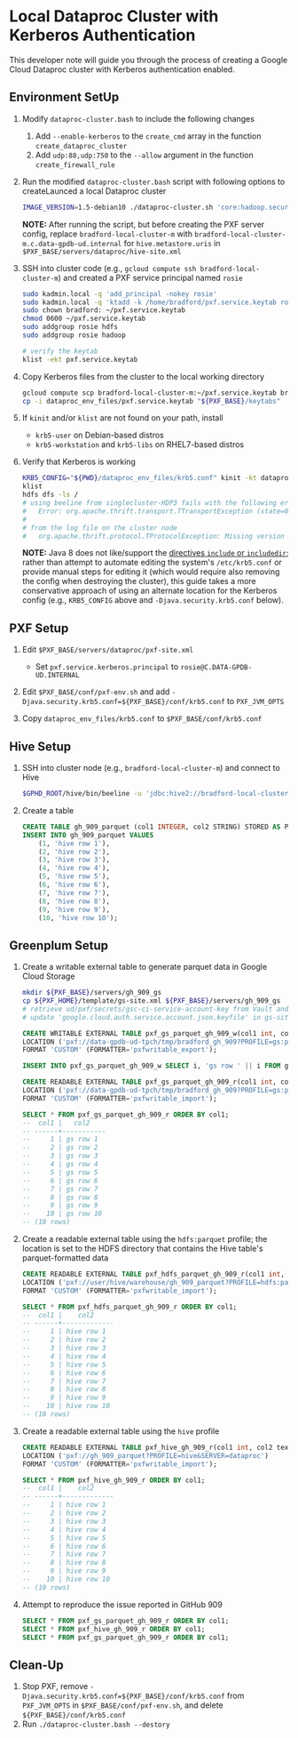 # Local Dataproc Cluster with Kerberos Authentication

This developer note will guide you through the process of creating a Google Cloud Dataproc cluster with Kerberos authentication enabled.

## Environment SetUp

1. Modify `dataproc-cluster.bash` to include the following changes
    1. Add `--enable-kerberos` to the `create_cmd` array in the function `create_dataproc_cluster`
    1. Add `udp:88,udp:750` to the `--allow` argument  in the function `create_firewall_rule`

1. Run the modified `dataproc-cluster.bash` script with following options to createLaunced a local Dataproc cluster

    ```sh
    IMAGE_VERSION=1.5-debian10 ./dataproc-cluster.sh 'core:hadoop.security.auth_to_local=RULE:[1:$1] RULE:[2:$1] DEFAULT'
    ```

    **NOTE:** After running the script, but before creating the PXF server config, replace `bradford-local-cluster-m` with `bradford-local-cluster-m.c.data-gpdb-ud.internal` for `hive.metastore.uris` in `$PXF_BASE/servers/dataproc/hive-site.xml`

1. SSH into cluster code (e.g., `gcloud compute ssh bradford-local-cluster-m`) and created a PXF service principal named `rosie`

    ```sh
    sudo kadmin.local -q 'add_principal -nokey rosie'
    sudo kadmin.local -q 'ktadd -k /home/bradford/pxf.service.keytab rosie'
    sudo chown bradford: ~/pxf.service.keytab
    chmod 0600 ~/pxf.service.keytab
    sudo addgroup rosie hdfs
    sudo addgroup rosie hadoop

    # verify the keytab
    klist -ekt pxf.service.keytab
    ```

1. Copy Kerberos files from the cluster to the local working directory

    ```sh
    gcloud compute scp bradford-local-cluster-m:~/pxf.service.keytab bradford-local-cluster-m:/etc/krb5.conf dataproc_env_files/
    cp -i dataproc_env_files/pxf.service.keytab "${PXF_BASE}/keytabs"
    ```

1. If `kinit` and/or `klist` are not found on your path, install
    * `krb5-user` on Debian-based distros
    * `krb5-workstation` and `krb5-libs` on RHEL7-based distros

1. Verify that Kerberos is working

    ```sh
    KRB5_CONFIG="${PWD}/dataproc_env_files/krb5.conf" kinit -kt dataproc_env_files/pxf.service.keytab rosie
    klist
    hdfs dfs -ls /
    # using beeline from singlecluster-HDP3 fails with the following error locally
    #   Error: org.apache.thrift.transport.TTransportException (state=08S01,code=0)
    #
    # from the log file on the cluster node
    #   org.apache.thrift.protocol.TProtocolException: Missing version in readMessageBegin, old client?
    ```

    **NOTE:** Java 8 does not like/support the [directives `include` or `includedir`][0]; rather than attempt to automate editing the system's `/etc/krb5.conf` or provide manual steps for editing it (which would require also removing the config when destroying the cluster), this guide takes a more conservative approach of using an alternate location for the Kerberos config (e.g., `KRB5_CONFIG` above and `-Djava.security.krb5.conf` below).

## PXF Setup

1. Edit `$PXF_BASE/servers/dataproc/pxf-site.xml`
    * Set `pxf.service.kerberos.principal` to `rosie@C.DATA-GPDB-UD.INTERNAL`

1. Edit `$PXF_BASE/conf/pxf-env.sh` and add `-Djava.security.krb5.conf=${PXF_BASE}/conf/krb5.conf` to `PXF_JVM_OPTS`

1. Copy `dataproc_env_files/krb5.conf` to `$PXF_BASE/conf/krb5.conf`

## Hive Setup

1. SSH into cluster node (e.g., `bradford-local-cluster-m`) and connect to Hive

    ```sh
    $GPHD_ROOT/hive/bin/beeline -u 'jdbc:hive2://bradford-local-cluster-m:10000/default;principal=hive/bradford-local-cluster-m.c.data-gpdb-ud.internal@C.DATA-GPDB-UD.INTERNAL;saslQop=auth-conf'
    ```

1. Create a table

    ```sql
    CREATE TABLE gh_909_parquet (col1 INTEGER, col2 STRING) STORED AS PARQUET;
    INSERT INTO gh_909_parquet VALUES
        (1, 'hive row 1'),
        (2, 'hive row 2'),
        (3, 'hive row 3'),
        (4, 'hive row 4'),
        (5, 'hive row 5'),
        (6, 'hive row 6'),
        (7, 'hive row 7'),
        (8, 'hive row 8'),
        (9, 'hive row 9'),
        (10, 'hive row 10');
    ```

## Greenplum Setup

1. Create a writable external table to generate parquet data in Google Cloud Storage

    ```sh
    mkdir ${PXF_BASE}/servers/gh_909_gs
    cp ${PXF_HOME}/template/gs-site.xml ${PXF_BASE}/servers/gh_909_gs
    # retrieve ud/pxf/secrets/gsc-ci-service-account-key from Vault and save it somewhere
    # update 'google.cloud.auth.service.account.json.keyfile' in gs-site.xml
    ```

    ```sql
    CREATE WRITABLE EXTERNAL TABLE pxf_gs_parquet_gh_909_w(col1 int, col2 text)
    LOCATION ('pxf://data-gpdb-ud-tpch/tmp/bradford_gh_909?PROFILE=gs:parquet&SERVER=gh_909_gs')
    FORMAT 'CUSTOM' (FORMATTER='pxfwritable_export');

    INSERT INTO pxf_gs_parquet_gh_909_w SELECT i, 'gs row ' || i FROM generate_series(1,10) i;

    CREATE READABLE EXTERNAL TABLE pxf_gs_parquet_gh_909_r(col1 int, col2 text)
    LOCATION ('pxf://data-gpdb-ud-tpch/tmp/bradford_gh_909?PROFILE=gs:parquet&SERVER=gh_909_gs')
    FORMAT 'CUSTOM' (FORMATTER='pxfwritable_import');

    SELECT * FROM pxf_gs_parquet_gh_909_r ORDER BY col1;
    --  col1 |   col2
    -- ------+-----------
    --     1 | gs row 1
    --     2 | gs row 2
    --     3 | gs row 3
    --     4 | gs row 4
    --     5 | gs row 5
    --     6 | gs row 6
    --     7 | gs row 7
    --     8 | gs row 8
    --     9 | gs row 9
    --    10 | gs row 10
    -- (10 rows)
    ```

1. Create a readable external table using the `hdfs:parquet` profile; the location is set to the HDFS directory that contains the Hive table's parquet-formatted data

    ```sql
    CREATE READABLE EXTERNAL TABLE pxf_hdfs_parquet_gh_909_r(col1 int, col2 text)
    LOCATION ('pxf://user/hive/warehouse/gh_909_parquet?PROFILE=hdfs:parquet&SERVER=dataproc')
    FORMAT 'CUSTOM' (FORMATTER='pxfwritable_import');

    SELECT * FROM pxf_hdfs_parquet_gh_909_r ORDER BY col1;
    --  col1 |    col2
    -- ------+-------------
    --     1 | hive row 1
    --     2 | hive row 2
    --     3 | hive row 3
    --     4 | hive row 4
    --     5 | hive row 5
    --     6 | hive row 6
    --     7 | hive row 7
    --     8 | hive row 8
    --     9 | hive row 9
    --    10 | hive row 10
    -- (10 rows)
    ```

1. Create a readable external table using the `hive` profile

    ```sql
    CREATE READABLE EXTERNAL TABLE pxf_hive_gh_909_r(col1 int, col2 text)
    LOCATION ('pxf://gh_909_parquet?PROFILE=hive&SERVER=dataproc')
    FORMAT 'CUSTOM' (FORMATTER='pxfwritable_import');

    SELECT * FROM pxf_hive_gh_909_r ORDER BY col1;
    --  col1 |    col2
    -- ------+-------------
    --     1 | hive row 1
    --     2 | hive row 2
    --     3 | hive row 3
    --     4 | hive row 4
    --     5 | hive row 5
    --     6 | hive row 6
    --     7 | hive row 7
    --     8 | hive row 8
    --     9 | hive row 9
    --    10 | hive row 10
    -- (10 rows)
    ```

1. Attempt to reproduce the issue reported in GitHub 909

    ```sql
    SELECT * FROM pxf_gs_parquet_gh_909_r ORDER BY col1;
    SELECT * FROM pxf_hive_gh_909_r ORDER BY col1;
    SELECT * FROM pxf_gs_parquet_gh_909_r ORDER BY col1;
    ```

## Clean-Up

1. Stop PXF, remove `-Djava.security.krb5.conf=${PXF_BASE}/conf/krb5.conf` from `PXF_JVM_OPTS` in `$PXF_BASE/conf/pxf-env.sh`, and delete `${PXF_BASE}/conf/krb5.conf`
2. Run `./dataproc-cluster.bash --destory`

<!-- link ids -->
[0]: https://linux.die.net/man/5/krb5.conf
